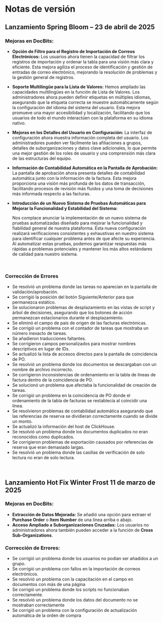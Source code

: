 # Notas de versión

## Lanzamiento Spring Bloom – 23 de abril de 2025

### Mejoras en DocBits:

* **Opción de Filtro para el Registro de Importación de Correos Electrónicos:** Los usuarios ahora tienen la capacidad de filtrar los registros de importación y ordenar la tabla para una visión más clara y eficiente. Esta mejora agiliza el proceso de identificación y gestión de entradas de correo electrónico, mejorando la resolución de problemas y la gestión general de registros.
* **Soporte Multilingüe para la Lista de Valores:** Hemos ampliado las capacidades multilingües en la función de Lista de Valores. Los administradores ahora pueden definir etiquetas en múltiples idiomas, asegurando que la etiqueta correcta se muestre automáticamente según la configuración del idioma del sistema del usuario. Esta mejora promueve una mayor accesibilidad y localización, facilitando que los usuarios de todo el mundo interactúen con la plataforma en su idioma nativo.
* **Mejoras en los Detalles del Usuario en Configuración:** La interfaz de configuración ahora muestra información completa del usuario. Los administradores pueden ver fácilmente las afiliaciones a grupos, detalles de suborganizaciones y datos clave adicionales, lo que permite una mejor gestión de los roles de usuario y una comprensión más clara de las estructuras del equipo.
* **Información de Contabilidad Automática en la Pantalla de Aprobación:** La pantalla de aprobación ahora presenta detalles de contabilidad automática junto con la información de la factura. Esta mejora proporciona una visión más profunda de los datos de transacción, facilitando procesos de revisión más fluidos y una toma de decisiones más informada respecto a las facturas.
*   **Introducción de un Nuevo Sistema de Pruebas Automáticas para Mejorar la Funcionalidad y Estabilidad del Sistema:**

    Nos complace anunciar la implementación de un nuevo sistema de pruebas automatizadas diseñado para mejorar la funcionalidad y fiabilidad general de nuestra plataforma. Esta nueva configuración realizará verificaciones consistentes y exhaustivas en nuestro sistema para identificar cualquier problema antes de que afecte su experiencia. Al automatizar estas pruebas, podemos garantizar respuestas más rápidas a problemas potenciales y mantener los más altos estándares de calidad para nuestro sistema.

    ​

### Corrección de Errores

* Se resolvió un problema donde las tareas no aparecían en la pantalla de validación/aprobación.
* Se corrigió la posición del botón Siguiente/Anterior para que permanezca estático.
* Se solucionaron problemas de desplazamiento en las vistas de script y árbol de decisiones, asegurando que los botones de acción permanezcan estacionarios durante el desplazamiento.
* Se eliminó el campo de país de origen de las facturas electrónicas.
* Se corrigió un problema con el contador de tareas que mostraba un número inexacto de tareas.
* Se añadieron traducciones faltantes.
* Se corrigieron campos personalizados para mostrar nombres descriptivos en lugar de IDs.
* Se actualizó la lista de accesos directos para la pantalla de coincidencia de PO.
* Se resolvió un problema donde los documentos se descargaban con un nombre de archivo incorrecto.
* Se corrigieron inconsistencias de ordenamiento en la tabla de líneas de factura dentro de la coincidencia de PO.
* Se solucionó un problema que afectaba la funcionalidad de creación de tareas.
* Se corrigió un problema en la coincidencia de PO donde el ordenamiento de la tabla de facturas se restablecía al coincidir una línea.
* Se resolvieron problemas de contabilidad automática asegurando que las referencias de reserva se dividieran correctamente cuando se divide un monto.
* Se actualizó la información del host de ClickHouse.
* Se resolvió un problema donde los documentos duplicados no eran reconocidos como duplicados.
* Se corrigieron problemas de exportación causados por referencias de reserva que eran demasiado largas.
* Se resolvió un problema donde las casillas de verificación de solo lectura no eran de solo lectura.

​

## Lanzamiento Hot Fix Winter Frost 11 de marzo de 2025

### Mejoras en DocBits:

* **Extracción de Datos Mejorada:** Se añadió una opción para extraer el **Purchase Order** o **Item Number** de una línea arriba o abajo.
* **Acceso Ampliado a Suborganizaciones Cruzadas:** Los usuarios no administradores ahora también pueden acceder a la función de **Cross Sub-Organizations**.

### **Corrección de Errores:**

* Se corrigió un problema donde los usuarios no podían ser añadidos a un grupo.
* Se corrigió un problema con fallos en la importación de correos electrónicos.
* Se resolvió un problema con la capacitación en el campo en documentos con más de una página
* Se corrigió un problema donde los scripts no funcionaban correctamente.
* Se resolvió un problema donde los datos del documento no se mostraban correctamente
* Se corrigió un problema con la configuración de actualización automática de la orden de compra

